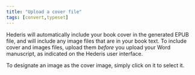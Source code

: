 ```yaml
---
title: "Upload a cover file"
tags: [convert,typeset]
---
```

 
<html><body><section data-type="chapter" class="hsecchapter" data-hederis-type="hsecchapter" id="upload-a-cover" data-pi-attrs="id: upload-a-cover; data-tags: convert,typeset;" role="doc-chapter" data-tags="convert,typeset" data-author-name=" " data-book-title=" " title="Upload a cover file"><p class="hblkp" data-hederis-type="hblkp" id="pnoHOoFXd">Hederis will automatically include your book cover in the generated EPUB file, and will include any image files that are in your book text. To include cover and images files, upload them <em data-hederis-type="hspanem" id="pcjAuwfuZ">before </em>you upload your Word manuscript, as indicated on the Hederis user interface.</p><p class="hblkp" data-hederis-type="hblkp" id="pv0Hf9brZ">To designate an image as the cover image, simply click on it to select it.</p></section></body></html>
